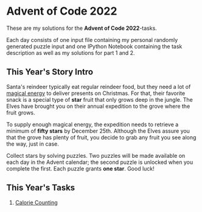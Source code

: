 # Advent of Code 2022

These are my solutions for the **Advent of Code 2022**-tasks.

Each day consists of one input file containing my personal randomly generated puzzle input and one IPython Notebook containing the task description as well as my solutions for part 1 and 2.

## This Year's Story Intro

Santa's reindeer typically eat regular reindeer food, but they need a lot of [magical energy](https://adventofcode.com/2018/day/25) to deliver presents on Christmas. For that, their favorite snack is a special type of **star** fruit that only grows deep in the jungle. The Elves have brought you on their annual expedition to the grove where the fruit grows.

To supply enough magical energy, the expedition needs to retrieve a minimum of **fifty stars** by December 25th. Although the Elves assure you that the grove has plenty of fruit, you decide to grab any fruit you see along the way, just in case.

Collect stars by solving puzzles. Two puzzles will be made available on each day in the Advent calendar; the second puzzle is unlocked when you complete the first. Each puzzle grants **one star**. Good luck!

## This Year's Tasks

1. [Calorie Counting](https://github.com/Nuhser/Advent-of-Code/blob/master/2022/task01.ipynb)
